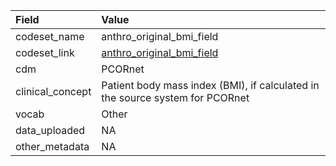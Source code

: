 |Field            |Value                                                                         |
|:----------------|:-----------------------------------------------------------------------------|
|codeset_name     |anthro_original_bmi_field                                                     |
|codeset_link     |[anthro_original_bmi_field](https://github.com/PEDSnet/Variable-Dictionary/blob/main/measurement/anthro_original_bmi_field.csv)|
|cdm              |PCORnet                                                                       |
|clinical_concept |Patient body mass index (BMI), if calculated in the source system for PCORnet |
|vocab            |Other                                                                         |
|data_uploaded    |NA                                                                            |
|other_metadata   |NA                                                                            |

